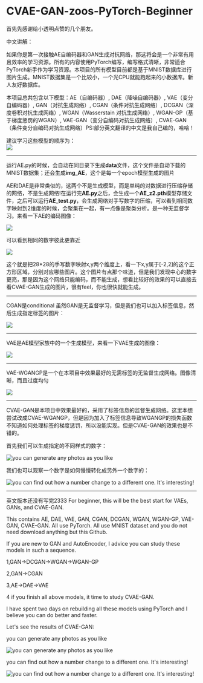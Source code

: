 # CVAE-GAN-zoos-PyTorch-Beginner
首先先感谢给小透明点赞的几个朋友。

中文讲解：

如果你是第一次接触AE自编码器和GAN生成对抗网络，那这将会是一个非常有用且效率的学习资源。所有的内容使用PyTorch编写，编写格式清晰，非常适合PyTorch新手作为学习资源。本项目的所有模型目前都是基于MNIST数据库进行图片生成。MNIST数据集是一个比较小，一个光CPU就能跑起来的小数据库。新人友好数据库。

本项目总共包含以下模型：AE（自编码器）, DAE（降噪自编码器）, VAE（变分自编码器）, GAN（对抗生成网络）, CGAN（条件对抗生成网络）, DCGAN（深度卷积对抗生成网络）, WGAN（Wasserstain 对抗生成网络）, WGAN-GP（基于梯度惩罚的WGAN）, VAE-GAN（变分自编码对抗生成网络）, CVAE-GAN（条件变分自编码对抗生成网络）PS:部分英文翻译的中文是我自己编的，哈哈！

建议学习这些模型的顺序为：  
![](./readme_photo/overall1.png)  

****

运行AE.py的时候，会自动在同目录下生成**data**文件，这个文件是自动下载的MNIST数据集；还会生成**img_AE**，这个是每一个epoch模型生成的图片

AE和DAE是非常类似的，这两个不是生成模型，而是单纯的对数据进行压缩存储的网络，不是生成网络!在运行完**AE.py**之后，会生成一个**AE_z2.pth**模型存储文件，之后可以运行**AE_test.py**，会生成网络对手写数字的压缩，可以看到相同数字映射到2维度的时候，会聚集在一起，有一点像是聚类分析。是一种无监督学习。来看一下AE的编码图像：

![](./readme_photo/AE1.png)  

可以看到相同的数字彼此更靠近

![](./readme_photo/AE2.png)  

这个就是把28\*28的手写数字映射x,y两个维度上，看一下x,y属于\[-2,2\]的这个正方形区域，分别对应哪些图片。这个图片有点那个味道，但是我们发现中心的数字更亮，那是因为这个网络只能编码，而不能生成，想看比较好的效果的可以直接去看CVAE-GAN生成的图片，很有feel，你也很快就能生成。

***

CGAN是conditional 虽然GAN是无监督学习，但是我们也可以加入标签信息，然后生成指定标签的图片：

![](./readme_photo/CGAN.png)  

***
VAE是AE模型家族中的一个生成模型，来看一下VAE生成的图像：

![](./readme_photo/VAE.png)  

***
VAE-WGANGP是一个在本项目中效果最好的无需标签的无监督生成网络。图像清晰，而且过度均匀

![](./readme_photo/VAE-WGANGP.png)  

***
CVAE-GAN是本项目中效果最好的，采用了标签信息的监督生成网络。这里本想尝试改成CVAE-WGANGP，但是因为加入了标签信息导致WGANGP的损失函数不知道如何处理标签的梯度惩罚，所以没能实现。但是CVAE-GAN的效果也是不错的。

首先我们可以生成指定的不同样式的数字：

![you can generate any photos as you like](./readme_photo/CVAE-GAN1.png)

我们也可以观察一个数字是如何慢慢转化成另外一个数字的：

![you can find out how a number change to a different one. It's interesting!](./readme_photo/CVAE-GAN2.png)

***
英文版本还没有写完2333
For beginner, this will be the best start for VAEs, GANs, and CVAE-GAN. 

This contains AE, DAE, VAE, GAN, CGAN, DCGAN, WGAN, WGAN-GP, VAE-GAN, CVAE-GAN. 
All use PyTorch.
All use MNIST dataset and you do not need download anything but this Github.

If you are new to GAN and AutoEncoder, I advice you can study these models in such a sequence.

1,GAN->DCGAN->WGAN->WGAN-GP

2,GAN->CGAN

3,AE->DAE->VAE

4 if you finish all above models, it time to study CVAE-GAN.

I have spent two days on rebuilding all these models using PyTorch and I believe you can do better and faster.

Let's see the results of CVAE-GAN:

you can generate any photos as you like

![you can generate any photos as you like](./readme_photo/CVAE-GAN1.png)

you can find out how a number change to a different one. It's interesting!

![you can find out how a number change to a different one. It's interesting!](./readme_photo/CVAE-GAN2.png)
